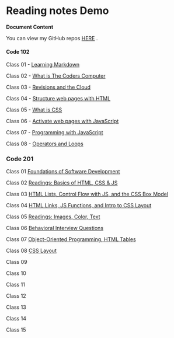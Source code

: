 # Reading notes Demo

**Document Content**

You can view my GitHub repos [HERE](danielquilo/readings-notes-v1) .

#### Code 102

Class 01 - [Learning Markdown](https://danielquilo.github.io/readings-notes-v1/code-102/102class-01)

Class 02 - [What is The Coders Computer](https://danielquilo.github.io/readings-notes-v1/code-102/102class-02)

Class 03 - [Revisions and the Cloud](https://danielquilo.github.io/readings-notes-v1/code-102/102class-03)

Class 04 - [Structure web pages with HTML](https://danielquilo.github.io/readings-notes-v1/code-102/102class-04)

Class 05 - [What is CSS](https://danielquilo.github.io/readings-notes-v1/code-102/102class-05)

Class 06 - [Activate web pages with JavaScript](https://danielquilo.github.io/readings-notes-v1/code-102/102class-06)

Class 07 - [Programming with JavaScript](https://danielquilo.github.io/readings-notes-v1/code-102/102class-07)

Class 08 - [Operators and Loops](https://danielquilo.github.io/readings-notes-v1/code-102/102class-08)

### Code 201

Class 01 [Foundations of Software Development](https://danielquilo.github.io/readings-notes-v1/code-201/201class-01)

Class 02 [Readings: Basics of HTML, CSS & JS](https://danielquilo.github.io/readings-notes-v1/code-201/201class-02)

Class 03 [HTML Lists, Control Flow with JS, and the CSS Box Model](https://danielquilo.github.io/readings-notes-v1/code-201/201class-03)

Class 04 [HTML Links, JS Functions, and Intro to CSS Layout](https://danielquilo.github.io/readings-notes-v1/code-201/201class-04)

Class 05 [Readings: Images, Color, Text](https://danielquilo.github.io/readings-notes-v1/code-201/201class-05)

Class 06 [Behavioral Interview Questions](https://danielquilo.github.io/readings-notes-v1/code-201/201class-06)

Class 07 [Object-Oriented Programming, HTML Tables](https://danielquilo.github.io/readings-notes-v1/code-201/201class-07)

Class 08 [CSS Layout](https://danielquilo.github.io/readings-notes-v1/code-201/201class-08)

Class 09 [](https://danielquilo.github.io/readings-notes-v1/code-201/201class-09)

Class 10 [](https://danielquilo.github.io/readings-notes-v1/code-201/201class-10)

Class 11 [](https://danielquilo.github.io/readings-notes-v1/code-201/201class-11)

Class 12 [](https://danielquilo.github.io/readings-notes-v1/code-201/201class-12)

Class 13 [](https://danielquilo.github.io/readings-notes-v1/code-201/201class-13)

Class 14 [](https://danielquilo.github.io/readings-notes-v1/code-201/201class-14)

Class 15 [](https://danielquilo.github.io/readings-notes-v1/code-201/201class-15)
